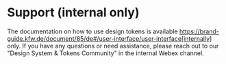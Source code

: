 # Support (internal only)

The documentation on how to use design tokens is available https://brand-guide.kfw.de/document/85/de#/user-interface/user-interface[internally] only. If you have any questions or need assistance, please reach out to our "Design System & Tokens Community" in the internal Webex channel.

